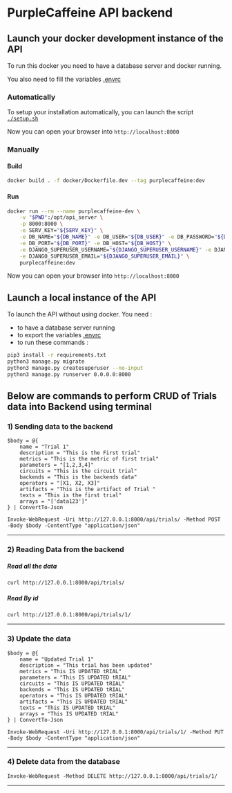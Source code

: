 # PurpleCaffeine API backend

## Launch your docker development instance of the API

To run this docker you need to have a database server and docker running.

You also need to fill the variables [.envrc](../.envrc)

### Automatically

To setup your installation automatically, you can launch the script [`./setup.sh`](setup.sh)

Now you can open your browser into `http://localhost:8000`

### Manually
#### Build
```bash
docker build . -f docker/Dockerfile.dev --tag purplecaffeine:dev
```

#### Run
```bash
docker run --rm --name purplecaffeine-dev \
    -v "$PWD":/opt/api_server \
    -p 8000:8000 \
    -e SERV_KEY="${SERV_KEY}" \
    -e DB_NAME="${DB_NAME}" -e DB_USER="${DB_USER}" -e DB_PASSWORD="${DB_PASSWORD}" \
    -e DB_PORT="${DB_PORT}" -e DB_HOST="${DB_HOST}" \
    -e DJANGO_SUPERUSER_USERNAME="${DJANGO_SUPERUSER_USERNAME}" -e DJANGO_SUPERUSER_PASSWORD="${DJANGO_SUPERUSER_PASSWORD}" \
    -e DJANGO_SUPERUSER_EMAIL="${DJANGO_SUPERUSER_EMAIL}" \
    purplecaffeine:dev
```
Now you can open your browser into `http://localhost:8000`

## Launch a local instance of the API

To launch the API without using docker. You need :
- to have a database server running
- to export the variables [.envrc](../.envrc)
- to run these commands :
```bash
pip3 install -r requirements.txt
python3 manage.py migrate
python3 manage.py createsuperuser --no-input
python3 manage.py runserver 0.0.0.0:8000
```

## Below are commands to perform CRUD of Trials data into Backend using terminal

### 1) Sending data to the backend

```
$body = @{
    name = "Trial 1"
    description = "This is the First trial"
    metrics = "This is the metric of first trial"
    parameters = "[1,2,3,4]"
    circuits = "This is the circuit trial"
    backends = "This is the backends data"
    operators = "[X1, X2, X3]"
    artifacts = "This is the artifact of Trial "
    texts = "This is the first trial"
    arrays = "['data123']"
} | ConvertTo-Json

Invoke-WebRequest -Uri http://127.0.0.1:8000/api/trials/ -Method POST -Body $body -ContentType "application/json"
```

---

### 2) Reading Data from the backend

##### Read all the data

```
curl http://127.0.0.1:8000/api/trials/
```

##### Read By id

```
curl http://127.0.0.1:8000/api/trials/1/
```

---

### 3) Update the data

```
$body = @{
    name = "Updated Trial 1"
    description = "This trial has been updated"
    metrics = "This IS UPDATED tRIAL"
    parameters = "This IS UPDATED tRIAL"
    circuits = "This IS UPDATED tRIAL"
    backends = "This IS UPDATED tRIAL"
    operators = "This IS UPDATED tRIAL"
    artifacts = "This IS UPDATED tRIAL"
    texts = "This IS UPDATED tRIAL"
    arrays = "This IS UPDATED tRIAL"
} | ConvertTo-Json

Invoke-WebRequest -Uri http://127.0.0.1:8000/api/trials/1/ -Method PUT -Body $body -ContentType "application/json"
```

---

### 4) Delete data from the database

```
Invoke-WebRequest -Method DELETE http://127.0.0.1:8000/api/trials/1/
```

---
